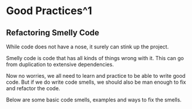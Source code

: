 # Good Practices^1

[^1]: Some of the following sections are based on https://sourcemaking.com

## Refactoring Smelly Code

While code does not have a nose, it surely can stink up the project.

Smelly code is code that has all kinds of things wrong with it. This can go from duplication to extensive dependencies.

Now no worries, we all need to learn and practice to be able to write good code. But if we do write code smells, we should also be man enough to fix and refactor the code.

Below are some basic code smells, examples and ways to fix the smells.
